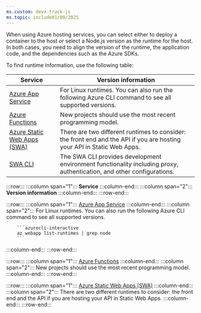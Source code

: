 ```yaml
---
ms.custom: devx-track-js
ms.topic: include01/09/2025
---
```



When using Azure hosting services, you can select either to deploy a container to the host or select a Node.js version as the runtime for the host. In both cases, you need to align the version of the runtime, the application code, and the dependencies such as the Azure SDKs. 

To find runtime information, use the following table:

|Service|Version information|
|--|--|
|[Azure App Service](https://github.com/Azure/app-service-linux-docs/blob/master/Runtime_Support/node_support.md)|For Linux runtimes. You can also run the following Azure CLI command to see all supported versions.|
|[Azure Functions](/azure/azure-functions/functions-reference-node?tabs=javascript%2Cwindows%2Cazure-cli&pivots=nodejs-model-v4#supported-versions)|New projects should use the most recent programming model.|
|[Azure Static Web Apps (SWA)](/azure/static-web-apps/languages-runtimes)|There are two different runtimes to consider: the front end and the API if you are hosting your API in Static Web Apps.|
|[SWA CLI](https://github.com/Azure/static-web-apps-cli/blob/main/package.json#L138)|The SWA CLI provides development environment functionality including proxy, authentication, and other configurations.|

:::row:::
   :::column span="1":::
      **Service**
   :::column-end:::
   :::column span="2":::
      **Version information**
   :::column-end:::
:::row-end:::

:::row:::
   :::column span="1":::
      [Azure App Service](https://github.com/Azure/app-service-linux-docs/blob/master/Runtime_Support/node_support.md)
   :::column-end:::
   :::column span="2":::
      For Linux runtimes. You can also run the following Azure CLI command to see all supported versions.<br>
          
        ```azurecli-interactive
        az webapp list-runtimes | grep node
        ```
   :::column-end:::
:::row-end:::

:::row:::
   :::column span="1":::
      [Azure Functions](/azure/azure-functions/functions-reference-node?tabs=javascript%2Cwindows%2Cazure-cli&pivots=nodejs-model-v4#supported-versions)
   :::column-end:::
   :::column span="2":::
      New projects should use the most recent programming model.
   :::column-end:::
:::row-end:::

:::row:::
   :::column span="1":::
      [Azure Static Web Apps (SWA)](/azure/static-web-apps/languages-runtimes)
   :::column-end:::
   :::column span="2":::
      There are two different runtimes to consider: the front end and the API if you are hosting your API in Static Web Apps.
   :::column-end:::
:::row-end:::
